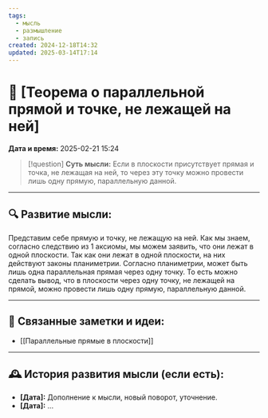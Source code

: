 ```yaml
---
tags:
  - мысль
  - размышление
  - запись
created: 2024-12-18T14:32
updated: 2025-03-14T17:14
---
```


# 💭  [Теорема о параллельной прямой и точке, не лежащей на ней]

**Дата и время:** 2025-02-21 15:24

> [!question] **Суть мысли:**
> Если в плоскости присутствует прямая и точка, не лежащая на ней, то через эту точку можно провести лишь одну прямую, параллельную данной.

---

## 🔍 Развитие мысли:

Представим себе прямую и точку, не лежащую на ней. Как мы знаем, согласно следствию из 1 аксиомы, мы можем заявить, что они лежат в одной плоскости. Так как они лежат в одной плоскости, на них действуют законы планиметрии. Согласно планиметрии, может быть лишь одна параллельная прямая через одну точку. То есть можно сделать вывод, что в плоскости через одну точку, не лежащей на прямой, можно провести лишь одну прямую, параллельную данной.

---


## 🔄 Связанные заметки и идеи:

- [[Параллельные прямые в плоскости]]

---

## 🕰️ История развития мысли (если есть):

* **[Дата]:**  Дополнение к мысли, новый поворот, уточнение.
* **[Дата]:**  ...